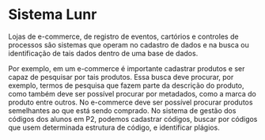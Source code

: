 # Sistema Lunr

Lojas de e-commerce, de registro de eventos, cartórios e controles de processos são sistemas que operam no cadastro de dados e na busca ou identificação de tais dados dentro de uma base de dados.

Por exemplo, em um e-commerce é importante cadastrar produtos e ser capaz de pesquisar por tais produtos. Essa busca deve procurar, por exemplo, termos de pesquisa que fazem parte da descrição do produto, como também deve ser possível procurar por metadados, como a marca do produto entre outros. No e-commerce deve ser possível procurar produtos semelhantes ao que está sendo comprado. No sistema de gestão dos códigos dos alunos em P2, podemos cadastrar códigos, buscar por códigos que usem determinada estrutura de código, e identificar plágios.
